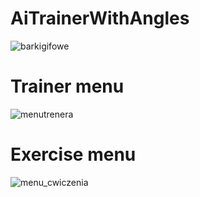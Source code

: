 # AiTrainerWithAngles
![barkigifowe](https://user-images.githubusercontent.com/73878161/177748957-9b760566-c752-4f81-8dbd-4ea0b6a34d08.gif)


# <h1>Trainer menu</h1>
![menutrenera](https://user-images.githubusercontent.com/73878161/177748337-1bbdb5cf-e0f0-483a-be5f-2e6a3c9392ad.jpg)

# <h1>Exercise menu</h1>
![menu_cwiczenia](https://user-images.githubusercontent.com/73878161/177748739-47a4f964-0020-43d2-bc56-785ec085c501.jpg)


